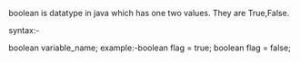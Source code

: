 boolean is datatype in java which has one two values.
They are True,False.


syntax:-

boolean variable_name;
example:-boolean flag = true;
boolean flag = false;